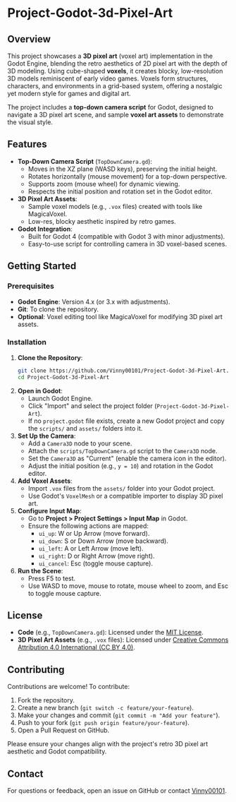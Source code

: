 # Project-Godot-3d-Pixel-Art

## Overview
This project showcases a **3D pixel art** (voxel art) implementation in the Godot Engine, blending the retro aesthetics of 2D pixel art with the depth of 3D modeling. Using cube-shaped **voxels**, it creates blocky, low-resolution 3D models reminiscent of early video games. Voxels form structures, characters, and environments in a grid-based system, offering a nostalgic yet modern style for games and digital art.

The project includes a **top-down camera script** for Godot, designed to navigate a 3D pixel art scene, and sample **voxel art assets** to demonstrate the visual style.

## Features
- **Top-Down Camera Script** (`TopDownCamera.gd`):
  - Moves in the XZ plane (WASD keys), preserving the initial height.
  - Rotates horizontally (mouse movement) for a top-down perspective.
  - Supports zoom (mouse wheel) for dynamic viewing.
  - Respects the initial position and rotation set in the Godot editor.
- **3D Pixel Art Assets**:
  - Sample voxel models (e.g., `.vox` files) created with tools like MagicaVoxel.
  - Low-res, blocky aesthetic inspired by retro games.
- **Godot Integration**:
  - Built for Godot 4 (compatible with Godot 3 with minor adjustments).
  - Easy-to-use script for controlling camera in 3D voxel-based scenes.

## Getting Started

### Prerequisites
- **Godot Engine**: Version 4.x (or 3.x with adjustments).
- **Git**: To clone the repository.
- **Optional**: Voxel editing tool like MagicaVoxel for modifying 3D pixel art assets.

### Installation
1. **Clone the Repository**:
   ```bash
   git clone https://github.com/Vinny00101/Project-Godot-3d-Pixel-Art.git
   cd Project-Godot-3d-Pixel-Art
   ```
2. **Open in Godot**:
   - Launch Godot Engine.
   - Click "Import" and select the project folder (`Project-Godot-3d-Pixel-Art`).
   - If no `project.godot` file exists, create a new Godot project and copy the `scripts/` and `assets/` folders into it.
3. **Set Up the Camera**:
   - Add a `Camera3D` node to your scene.
   - Attach the `scripts/TopDownCamera.gd` script to the `Camera3D` node.
   - Set the `Camera3D` as "Current" (enable the camera icon in the editor).
   - Adjust the initial position (e.g., `y = 10`) and rotation in the Godot editor.
4. **Add Voxel Assets**:
   - Import `.vox` files from the `assets/` folder into your Godot project.
   - Use Godot's `VoxelMesh` or a compatible importer to display 3D pixel art.
5. **Configure Input Map**:
   - Go to **Project > Project Settings > Input Map** in Godot.
   - Ensure the following actions are mapped:
     - `ui_up`: W or Up Arrow (move forward).
     - `ui_down`: S or Down Arrow (move backward).
     - `ui_left`: A or Left Arrow (move left).
     - `ui_right`: D or Right Arrow (move right).
     - `ui_cancel`: Esc (toggle mouse capture).
6. **Run the Scene**:
   - Press F5 to test.
   - Use WASD to move, mouse to rotate, mouse wheel to zoom, and Esc to toggle mouse capture.

## License
- **Code** (e.g., `TopDownCamera.gd`): Licensed under the [MIT License](LICENSE).
- **3D Pixel Art Assets** (e.g., `.vox` files): Licensed under [Creative Commons Attribution 4.0 International (CC BY 4.0)](assets/LICENSE).

## Contributing
Contributions are welcome! To contribute:
1. Fork the repository.
2. Create a new branch (`git switch -c feature/your-feature`).
3. Make your changes and commit (`git commit -m "Add your feature"`).
4. Push to your fork (`git push origin feature/your-feature`).
5. Open a Pull Request on GitHub.

Please ensure your changes align with the project's retro 3D pixel art aesthetic and Godot compatibility.

## Contact
For questions or feedback, open an issue on GitHub or contact [Vinny00101](https://github.com/Vinny00101).